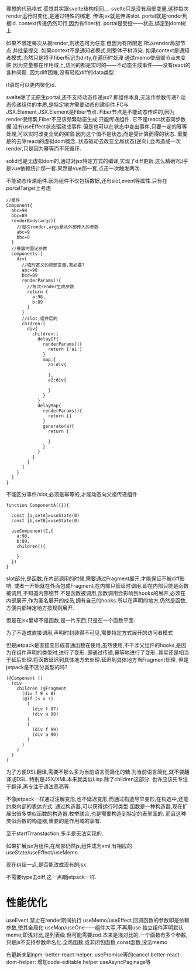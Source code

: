 

理想的代码格式
感觉其实跟svelte结构相同....
svelte只是没有局部变量,这种每次render运行时变化,是通过特殊的绑定.
传递jsx就是传递slot.
portal就是render到根id.
context传递仍然可行,因为有fiber树.
portal是受控——状态,绑定到dom树上.

如果不限定每次从根render,则状态可为任意
但因为有所限定,所以render局部节点,并批量提交.
如果context不是通知者模式,则整体子树渲染.
如果context是通知者模式,当然只是将子fiber标记为dirty,在遍历时处理
通过memo使局部节点未变脏
因为变量都在作用域上,访问的都是实时的——不动态生成事件——没有react的各种问题.
因为diff困难,没有轻松diff的data类型

if语句可以更内聚化id.


svelte除了无原生portal,还不支持动态传递jsx?
即组件本身,无法作参数传递?
动态传递组件的本质,是特定地方需要动态创建组件.FC与JSX.Element,JSX.Element是Fiber节点.
Fiber节点是不能动态传递的,因为render很频繁,Fiber不应该频繁动态生成,只能传递组件.
它不是react状态同步数据,没有useEffect状态驱动成事件.但是也可以在状态中变出事件,只要一定的幂等处理,可以实时改变全局的弹窗.因为这个值不是状态,而是受计算而得的状态.
重要是的去除react的虚拟dom概念.
状态驱动去改变全局状态(逆向),会再造成一次render,只是因为幂等而不死循环.

solid也是无虚拟dom的,通过对jsx特定方式的编译,实现了diff更新.这么精确?似乎是vue依赖统计那一套.果然是vue那一套,点击一次触发两次.


不能动态传递组件.因为组件不仅包括数据,还有slot,event等属性.只有在portalTarget上考虑
```
//组件
Component{
  abc=98
  bbc=89
  renderBody(args){
    //每次render,args是从外部传入的参数
    abc=9
    bbc=8
  }
  //暴露的固定参数
  components:[
    div{
      //临时定义的局部变量,有必要?
      abc=98
      bcd=89
      renderParams(){
        //每次render生成参数
        return {
          a:98,
          b:89
        }
      }
      //slot,组件层的
      chidren:[
        div{
          children:[
            delayIf{
              renderParams(){
                return ['a1']
              }
              map:{
                a1:div{

                },
                a2:div{

                }
              }
            }
            delayMap{
              renderParams(){
                return []
              }
              generate(a){
                return {

                }
              }
            }
          ]
        }
      ]
    }
  ]
}

```

不能区分事件/slot,必须是幂等的,才能动态向父祖传递组件

```
function ComponentA({}){

  const [a,setA]=useState(0)
  const [b,setB]=useState(0)

  useComponent(C,{
    a:98,
    b:89,
    children(){

    }
  })
}
```
slot部分,是函数,在内部调用的时候,需要通过Fragment展开,才能保证不被diff影响.
或者一开始就在外面包成Fragment,在内部只管延时调用.即在内部只能是函数被调用,不知道内部细节
不是函数被调用,函数调用会影响到hooks的展开,必须在内部展开,作为匿名展开的成员,拥有自己的hooks
所以在声明的地方,仍然是函数,方便内部特定地方按规则展开.

但是在jsx里却不是函数,是一片东西,只是在一个函数平面.

为了不造成直接调用,声明时封装得不可见,需要特定方式展开的访问者模式

但是jetpack是直接变形成普通函数在使用,虽然使用,不干涉父组件的hooks,是因为在组件声明的类型时,进行了变形.
即通过传递,幂等地进行了变形.
其实还是相当于延后处理.将函数延迟到具体地方去处理.延迟到具体地方当Fragment处理.
但是jetpack是不区分类型的吗?


```
(@Component ()
  (div 
    children (@Fragment
      (div f 9 x 8)
      (@if (< x 7)
        (
          (div f 87)
          (div a 88)
        )
        ( 
          (div f 89)
          (div a 90)
        )
      )
    )
  )
)

```

为了方便DSL翻译,需要不那么多为当前语言而简化的糖.为当前语言简化,就不要翻译成DSL.
特别是JSX/XML本来就类似Lisp.除了children这部分.
也许应该先专注于翻译,再专注于语法高亮等.

不像jetpack一样通过注解变形,也不延迟变形,而通过构造尽早变形,在构造中,还能约束内部的表达方式.
通过构造器,可以获得运行时类型.函数是一种构造器,现在扩展出很多类似函数的构造器.枚举联合,也是需要构造到特定的表里面的.
而且这种类似函数的构造器,重要的是作用域的享有.


至于startTrranstaction,多半是无法实现的.

如果扩展jsx为组件,在局部仍然js,组件成为xml,有相应的useState/useEffect/useMemo

现在纠结一点,是否能改成现有的jsx

不需要type去diff,这一点跟jetpack一样.


# 性能优化

useEvent,禁止在render期间执行
useMemo/useEffect,回调函数的参数即是依赖参数,使其全局化
useMap/useOne——组件大写,不再用use
独立组件声明默认memo,即浅对比,是列表级.但可能需要zod.本来是浅对比的,一个函数有多个参数,只是js不支持参数命名化.全局函数,或非闭包函数,const函数,没法memo



有更新未到npm:
better-react-helper:
  usePromise等的cancel
better-react-dom-helper:
  增加code-editable
helper useAsyncPaginage等